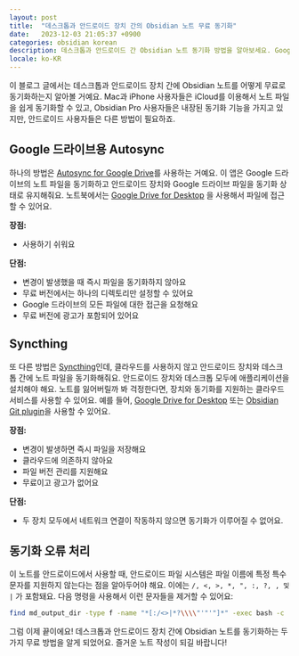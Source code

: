 ```yaml
---
layout: post
title:  "데스크톱과 안드로이드 장치 간의 Obsidian 노트 무료 동기화"
date:   2023-12-03 21:05:37 +0900
categories: obsidian korean
description: 데스크톱과 안드로이드 간 Obsidian 노트 동기화 방법을 알아보세요. Google 드라이브용 Autosync와 Syncthing을 활용한 무료 솔루션을 비교해서 설명합니다.
locale: ko-KR
---
```

이 블로그 글에서는 데스크톱과 안드로이드 장치 간에 Obsidian 노트를 어떻게 무료로 동기화하는지 알아볼 거예요. Mac과 iPhone 사용자들은 iCloud를 이용해서 노트 파일을 쉽게 동기화할 수 있고, Obsidian Pro 사용자들은 내장된 동기화 기능을 가지고 있지만, 안드로이드 사용자들은 다른 방법이 필요하죠.

## Google 드라이브용 Autosync

하나의 방법은 [Autosync for Google Drive](https://play.google.com/store/apps/details?id=com.ttxapps.drivesync&hl=en_US)를 사용하는 거예요. 이 앱은 Google 드라이브의 노트 파일을 동기화하고 안드로이드 장치와 Google 드라이브 파일을 동기화 상태로 유지해줘요. 노트북에서는 [Google Drive for Desktop](https://www.google.com/drive/download/) 을 사용해서 파일에 접근할 수 있어요.

**장점:**

- 사용하기 쉬워요

**단점:**

- 변경이 발생했을 때 즉시 파일을 동기화하지 않아요
- 무료 버전에서는 하나의 디렉토리만 설정할 수 있어요
- Google 드라이브의 모든 파일에 대한 접근을 요청해요
- 무료 버전에 광고가 포함되어 있어요

## Syncthing

또 다른 방법은 [Syncthing](https://syncthing.net/)인데, 클라우드를 사용하지 않고 안드로이드 장치와 데스크톱 간에 노트 파일을 동기화해줘요. 안드로이드 장치와 데스크톱 모두에 애플리케이션을 설치해야 해요. 노트를 잃어버릴까 봐 걱정한다면, 장치와 동기화를 지원하는 클라우드 서비스를 사용할 수 있어요. 예를 들어, [Google Drive for Desktop](https://www.google.com/drive/download/) 또는 [Obsidian Git plugin](https://github.com/denolehov/obsidian-git)을 사용할 수 있어요.

**장점:**

- 변경이 발생하면 즉시 파일을 저장해요
- 클라우드에 의존하지 않아요
- 파일 버전 관리를 지원해요
- 무료이고 광고가 없어요

**단점:**

- 두 장치 모두에서 네트워크 연결이 작동하지 않으면 동기화가 이루어질 수 없어요.

## 동기화 오류 처리

이 노트를 안드로이드에서 사용할 때, 안드로이드 파일 시스템은 파일 이름에 특정 특수 문자를 지원하지 않는다는 점을 알아두어야 해요. 이에는 `/, <, >, *, ", :, ?, , 및 |` 가 포함돼요. 다음 명령을 사용해서 이런 문자들을 제거할 수 있어요:

```bash
find md_output_dir -type f -name "*[:/<>|*?\\\\"'"'"]*" -exec bash -c 'mv -i '"'{}'"' $(echo '"'{}'"' | tr '"'"':<>*?|\\"'"'"' "_")' \;
```

그럼 이제 끝이에요! 데스크톱과 안드로이드 장치 간에 Obsidian 노트를 동기화하는 두 가지 무료 방법을 알게 되었어요. 즐거운 노트 작성이 되길 바랍니다!